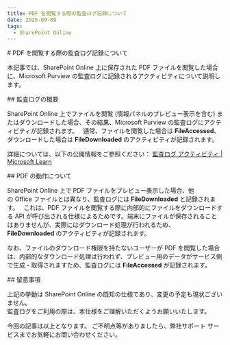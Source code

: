 ```yaml
---
title: PDF を閲覧する際の監査ログ記録について
date: 2025-09-09 
tags:
  - SharePoint Online
---
```


# PDF を閲覧する際の監査ログ記録について

本記事では、SharePoint Online 上に保存された PDF ファイルを閲覧した場合に、Microsoft Purview の監査ログに記録されるアクティビティについて説明します。

<!-- more -->

## 監査ログの概要

SharePoint Online 上でファイルを閲覧 (情報パネルのプレビュー表示を含む) またはダウンロードした場合、その結果、Microsoft Purview の監査ログにアクティビティが記録されます。  
通常、ファイルを閲覧した場合は **FileAccessed**、ダウンロードした場合は **FileDownloaded** のアクティビティが記録されます。

詳細については、以下の公開情報をご参照ください：
[監査ログ アクティビティ | Microsoft Learn](https://learn.microsoft.com/ja-jp/purview/audit-log-activities)  



## PDF の動作について

SharePoint Online 上で PDF ファイルをプレビュー表示した場合、他の Office ファイルとは異なり、監査ログには **FileDownloaded** と記録されます。  
これは、PDF ファイルを閲覧する際に内部的にファイルをダウンロードする API が呼び出される仕様によるためです。端末にファイルが保存されることはありませんが、実際にはダウンロード処理が行われるため、**FileDownloaded** のアクティビティが記録されます。

なお、ファイルのダウンロード権限を持たないユーザーが PDF を閲覧した場合は、内部的なダウンロード処理は行われず、プレビュー用のデータがサービス側で生成・取得されますため、監査ログには **FileAccessed** が記録されます。

## 留意事項

上記の挙動は SharePoint Online の既知の仕様であり、変更の予定も現状ございません。    
監査ログをご利用の際は、本仕様をご理解いただくようお願いいたします。


今回の記事は以上となります。 ご不明点等がありましたら、弊社サポート サービスまでお気軽にお問い合わせください。
